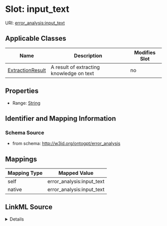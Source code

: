 

# Slot: input_text

URI: [error_analysis:input_text](http://w3id.org/ontogpt/error_analysisinput_text)



<!-- no inheritance hierarchy -->





## Applicable Classes

| Name | Description | Modifies Slot |
| --- | --- | --- |
| [ExtractionResult](ExtractionResult.md) | A result of extracting knowledge on text |  no  |







## Properties

* Range: [String](String.md)





## Identifier and Mapping Information







### Schema Source


* from schema: http://w3id.org/ontogpt/error_analysis




## Mappings

| Mapping Type | Mapped Value |
| ---  | ---  |
| self | error_analysis:input_text |
| native | error_analysis:input_text |




## LinkML Source

<details>
```yaml
name: input_text
from_schema: http://w3id.org/ontogpt/error_analysis
rank: 1000
alias: input_text
owner: ExtractionResult
domain_of:
- ExtractionResult
range: string

```
</details>